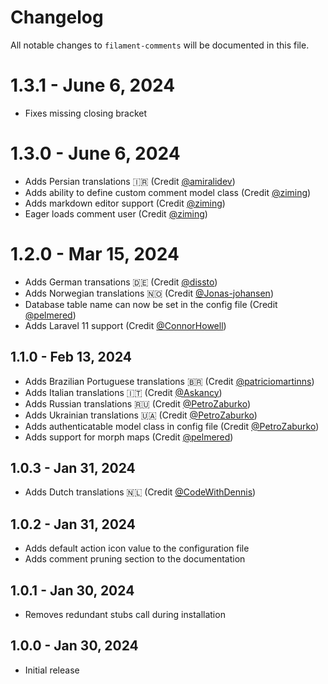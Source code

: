 # Changelog

All notable changes to `filament-comments` will be documented in this file.

# 1.3.1 - June 6, 2024

- Fixes missing closing bracket

# 1.3.0 - June 6, 2024

- Adds Persian translations 🇮🇷 (Credit [@amiralidev](https://github.com/amiralidev))
- Adds ability to define custom comment model class (Credit [@ziming](https://github.com/ziming))
- Adds markdown editor support (Credit [@ziming](https://github.com/ziming))
- Eager loads comment user (Credit [@ziming](https://github.com/ziming))

# 1.2.0 - Mar 15, 2024

- Adds German transations 🇩🇪 (Credit [@dissto](https://github.com/dissto))
- Adds Norwegian translations 🇳🇴 (Credit [@Jonas-johansen](https://github.com/Jonas-johansen))
- Database table name can now be set in the config file (Credit [@pelmered](https://github.com/pelmered))
- Adds Laravel 11 support (Credit [@ConnorHowell](https://github.com/ConnorHowell))

## 1.1.0 - Feb 13, 2024

- Adds Brazilian Portuguese translations 🇧🇷 (Credit [@patriciomartinns](https://github.com/patriciomartinns))
- Adds Italian translations 🇮🇹 (Credit [@Askancy](https://github.com/Askancy))
- Adds Russian translations 🇷🇺 (Credit [@PetroZaburko](https://github.com/PetroZaburko))
- Adds Ukrainian translations 🇺🇦 (Credit [@PetroZaburko](https://github.com/PetroZaburko))
- Adds authenticatable model class in config file (Credit [@PetroZaburko](https://github.com/PetroZaburko))
- Adds support for morph maps (Credit [@pelmered](https://github.com/pelmered))

## 1.0.3 - Jan 31, 2024

- Adds Dutch translations 🇳🇱 (Credit [@CodeWithDennis](https://github.com/CodeWithDennis))

## 1.0.2 - Jan 31, 2024

- Adds default action icon value to the configuration file
- Adds comment pruning section to the documentation

## 1.0.1 - Jan 30, 2024

- Removes redundant stubs call during installation

## 1.0.0 - Jan 30, 2024

- Initial release
